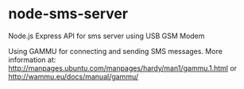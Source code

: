 # node-sms-server
Node.js Express API for sms server using USB GSM Modem

Using GAMMU for connecting and sending SMS messages.
More information at: http://manpages.ubuntu.com/manpages/hardy/man1/gammu.1.html or http://wammu.eu/docs/manual/gammu/